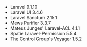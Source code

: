 * Laravel 9.1.10
* Laravel UI 3.4.6
* Laravel Sanctum 2.15.1
* Mews Purifier 3.3.7
* Mateus Junges' Laravel-ACL 4.1.1
* Spatie Laravel-Permission 5.5.4
* The Control Group's Voyager 1.5.2